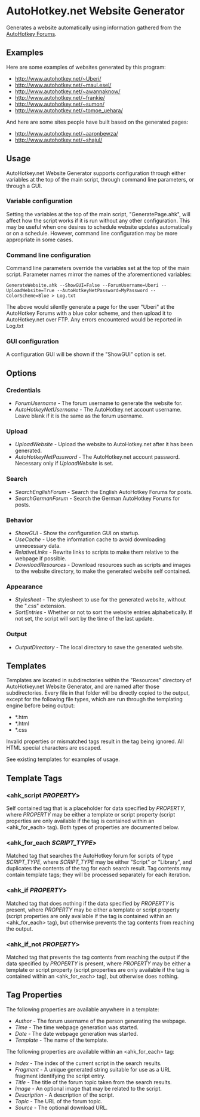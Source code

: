 AutoHotkey.net Website Generator
================================
Generates a website automatically using information gathered from the [AutoHotkey Forums].

Examples
--------

Here are some examples of websites generated by this program:

* http://www.autohotkey.net/~Uberi/
* http://www.autohotkey.net/~maul.esel/
* http://www.autohotkey.net/~awannaknow/
* http://www.autohotkey.net/~frankie/
* http://www.autohotkey.net/~sumon/
* http://www.autohotkey.net/~tomoe_uehara/

And here are some sites people have built based on the generated pages:

* http://www.autohotkey.net/~aaronbewza/
* http://www.autohotkey.net/~shajul/

Usage
-----

AutoHotkey.net Website Generator supports configuration through either variables at the top of the main script, through command line parameters, or through a GUI.

### Variable configuration

Setting the variables at the top of the main script, "GeneratePage.ahk", will affect how the script works if it is run without any other configuration. This may be useful when one desires to schedule website updates automatically or on a schedule. However, command line configuration may be more appropriate in some cases.

### Command line configuration

Command line parameters override the variables set at the top of the main script. Parameter names mirror the names of the aforementioned variables:

    GenerateWebsite.ahk --ShowGUI=False --ForumUsername=Uberi --UploadWebsite=True --AutoHotkeyNetPassword=MyPassword --ColorScheme=Blue > Log.txt

The above would silently generate a page for the user "Uberi" at the AutoHotkey Forums with a blue color scheme, and then upload it to AutoHotkey.net over FTP. Any errors encountered would be reported in Log.txt

### GUI configuration

A configuration GUI will be shown if the "ShowGUI" option is set.

Options
-------

### Credentials
* _ForumUsername_ - The forum username to generate the website for.
* _AutoHotkeyNetUsername_ - The AutoHotkey.net account username. Leave blank if it is the same as the forum username.

### Upload
* _UploadWebsite_ - Upload the website to AutoHotkey.net after it has been generated.
* _AutoHotkeyNetPassword_ - The AutoHotkey.net account password. Necessary only if _UploadWebsite_ is set.

### Search
* _SearchEnglishForum_ - Search the English AutoHotkey Forums for posts.
* _SearchGermanForum_ - Search the German AutoHotkey Forums for posts.

### Behavior
* _ShowGUI_ - Show the configuration GUI on startup.
* _UseCache_ - Use the information cache to avoid downloading unnecessary data.
* _RelativeLinks_ - Rewrite links to scripts to make them relative to the webpage if possible.
* _DownloadResources_ - Download resources such as scripts and images to the website directory, to make the generated website self contained.

### Appearance
* _Stylesheet_ - The stylesheet to use for the generated website, without the ".css" extension.
* _SortEntries_ - Whether or not to sort the website entries alphabetically. If not set, the script will sort by the time of the last update.

### Output
* _OutputDirectory_ - The local directory to save the generated website.

Templates
---------

Templates are located in subdirectories within the "Resources" directory of AutoHotkey.net Website Generator, and are named after those subdirectories. Every file in that folder will be directly copied to the output, except for the following file types, which are run through the templating engine before being output:

* *.htm
* *.html
* *.css

Invalid properties or mismatched tags result in the tag being ignored. All HTML special characters are escaped.

See existing templates for examples of usage.

Template Tags
-------------

### &lt;ahk_script *PROPERTY*&gt;
Self contained tag that is a placeholder for data specified by *PROPERTY*, where *PROPERTY* may be either a template or script property (script properties are only available if the tag is contained within an <ahk_for_each> tag). Both types of properties are documented below.

### &lt;ahk_for_each *SCRIPT_TYPE*&gt;
Matched tag that searches the AutoHotkey forum for scripts of type *SCRIPT_TYPE*, where *SCRIPT_TYPE* may be either "Script" or "Library", and duplicates the contents of the tag for each search result. Tag contents may contain template tags; they will be processed separately for each iteration.

### &lt;ahk_if *PROPERTY*&gt;
Matched tag that does nothing if the data specified by *PROPERTY* is present, where *PROPERTY* may be either a template or script property (script properties are only available if the tag is contained within an <ahk_for_each> tag), but otherwise prevents the tag contents from reaching the output.

### &lt;ahk_if_not *PROPERTY*&gt;
Matched tag that prevents the tag contents from reaching the output if the data specified by *PROPERTY* is present, where *PROPERTY* may be either a template or script property (script properties are only available if the tag is contained within an <ahk_for_each> tag), but otherwise does nothing.

Tag Properties
--------------

The following properties are available anywhere in a template:

* _Author_ - The forum username of the person generating the webpage.
* _Time_ - The time webpage generation was started.
* _Date_ - The date webpage generation was started.
* _Template_ - The name of the template.

The following properties are available within an <ahk_for_each> tag:

* _Index_ - The index of the current script in the search results.
* _Fragment_ - A unique generated string suitable for use as a URL fragment identifying the script entry.
* _Title_ - The title of the forum topic taken from the search results.
* _Image_ - An optional image that may be related to the script.
* _Description_ - A description of the script.
* _Topic_ - The URL of the forum topic.
* _Source_ - The optional download URL.

[AutoHotkey Forums]: http://www.autohotkey.com/forum/
